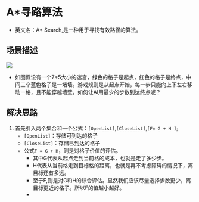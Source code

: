 # A*寻路算法
* 英文名：A* Search,是一种用于寻找有效路径的算法。
## 场景描述
![](https://i.imgur.com/7gxbsra.jpg)
* 如图假设有一个7*5大小的迷宫，绿色的格子是起点，红色的格子是终点，中间三个蓝色格子是一堵墙。游戏规则是从起点开始，每一步只能向上下左右移动一格，且不能穿越墙壁。如何让AI用最少的步数到达终点呢？
## 解决思路
1. 首先引入两个集合和一个公式：`[OpenList]`,`[CloseList]`,`[F= G + H ]`;
	* `[OpenList]`：存储可到达的格子
	* `[CloseList]`：存储已到达的格子
	* 公式`F = G + H`，则是对格子价值的评估。
		* 其中G代表从起点走到当前格的成本，也就是走了多少步。
		* H代表从当前格走到目标格的距离，也就是再不考虑障碍的情况下，离目标还有多远。
		* 至于F,则是对G和H的综合评估。显然我们应该尽量选择步数更少，离目标更近的格子。所以F的值越小越好。
		* 